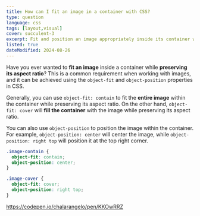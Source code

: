 ```yaml
---
title: How can I fit an image in a container with CSS?
type: question
language: css
tags: [layout,visual]
cover: succulent-3
excerpt: Fit and position an image appropriately inside its container while preserving its aspect ratio with this handy technique.
listed: true
dateModified: 2024-08-26
---
```


Have you ever wanted to **fit an image** inside a container while **preserving its aspect ratio**? This is a common requirement when working with images, and it can be achieved using the `object-fit` and `object-position` properties in CSS.

Generally, you can use `object-fit: contain` to fit the **entire image** within the container while preserving its aspect ratio. On the other hand, `object-fit: cover` will **fill the container** with the image while preserving its aspect ratio.

You can also use `object-position` to position the image within the container. For example, `object-position: center` will center the image, while `object-position: right top` will position it at the top right corner.

```css
.image-contain {
  object-fit: contain;
  object-position: center;
}

.image-cover {
  object-fit: cover;
  object-position: right top;
}
```

https://codepen.io/chalarangelo/pen/KKOwRRZ
